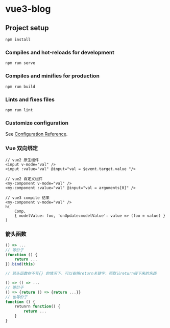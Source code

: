 # vue3-blog

## Project setup
```
npm install
```

### Compiles and hot-reloads for development
```
npm run serve
```

### Compiles and minifies for production
```
npm run build
```

### Lints and fixes files
```
npm run lint
```

### Customize configuration
See [Configuration Reference](https://cli.vuejs.org/config/).


### Vue 双向绑定

```vue
// vue2 原生组件
<input v-mode="val" />
<input :value="val" @input="val = $event.target.value "/>

// vue2 自定义组件
<my-component v-mode="val" />
<my-component :value="val" @input="val = arguments[0]" />

// vue3 compile 结果
<my-component v-mode="val" />
h(
    Comp,
    { modelValue: foo, 'onUpdate:modelValue': value => (foo = value) }
)
```


### 箭头函数

```js
() => ...
// 等价于
(function () {
    return ...
}).bind(this)

// 箭头函数在不写{} 的情况下，可以省略return关键字，而默认return接下来的东西

() => () => ...
// 等价于
() => {return () => {return ...}}
// 也等价于
function () {
    retunrn function() {
        return ...
    }
}
```